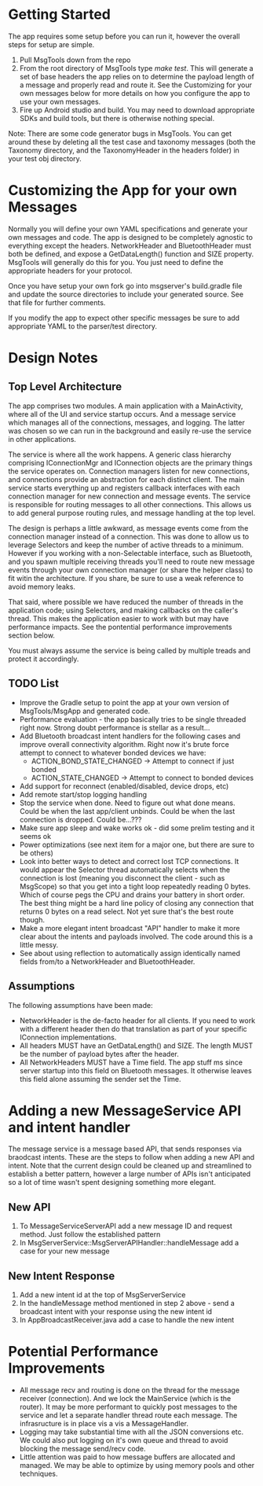 # Getting Started
The app requires some setup before you can run it, however the overall steps for setup are simple.

1. Pull MsgTools down from the repo
2. From the root directory of MsgTools type _make test_.  This will generate a set of base headers the app relies on to determine the payload length
   of a message and properly read and route it.  See the Customizing for your own messages below for more details on how you configure the app to use
   your own messages.
3. Fire up Android studio and build.  You may need to download appropriate SDKs and build tools, but there is otherwise nothing special.

Note: There are some code generator bugs in MsgTools.  You can get around these by deleting all the test case and taxonomy messages (both the Taxonomy directory, and the TaxonomyHeader in the headers folder) in your test obj directory.

# Customizing the App for your own Messages
Normally you will define your own YAML specifications and generate your own messages and code.  The app is designed to be completely agnostic to everything
except the headers.  NetworkHeader and BluetoothHeader must both be defined, and expose a GetDataLength() function and SIZE property.  MsgTools will generally
do this for you.  You just need to define the appropriate headers for your protocol.

Once you have setup your own fork go into msgserver's build.gradle file and update the source directories to include your generated source.  See that file for
further comments.

If you modify the app to expect other specific messages be sure to add appropriate YAML to the parser/test directory.

# Design Notes

## Top Level Architecture
The app comprises two modules.  A main application with a MainActivity, where all of the UI and service startup occurs. And a message service which manages all of the connections, messages, and logging.  The latter was chosen so we can run in the background and easily re-use the service in other applications.

The service is where all the work happens.  A generic class hierarchy comprising IConnectionMgr and IConnection objects are the primary things the service operates on.  Connection managers listen for new connections, and connections provide an abstraction for each distinct client.  The main service starts everything up and registers callback interfaces with each connection manager for new connection and message events.  The service is responsible for routing messages to all other connections.  This allows us to add general purpose routing rules, and message handling at the top level.  

The design is perhaps a little awkward, as message events come from the connection manager instead of a connection.  This was done to allow us to leverage Selectors and keep the number of active threads to a minimum.  However if you working with a non-Selectable interface, such as Bluetooth, and you spawn multiple receiving threads you'll need to route new message events through your own connection manager (or share the helper class) to fit witin the architecture.  If you share, be sure to use a weak reference to avoid memory leaks.

That said, where possible we have reduced the number of threads in the application code; using Selectors, and making callbacks on the caller's thread.  This makes the application easier to work with but may have performance impacts.  See the pontential performance improvements section below.

You must always assume the service is being called by multiple treads and protect it accordingly.

## TODO List
* Improve the Gradle setup to point the app at your own version of MsgTools/MsgApp and generated code.
* Performance evaluation - the app basically tries to be single threaded right now.  Strong doubt performance is stellar as a result...
* Add Bluetooth broadcast intent handlers for the following cases and improve overall connectivity algorithm.  Right now it's brute force attempt to connect to whatever bonded devices we have:
    * ACTION_BOND_STATE_CHANGED -> Attempt to connect if just bonded
    * ACTION_STATE_CHANGED -> Attempt to connect to bonded devices
* Add support for reconnect (enabled/disabled, device drops, etc)
* Add remote start/stop logging handling
* Stop the service when done.  Need to figure out what done means.  Could be when the last app/client unbinds.  Could be when the last connection is dropped.  Could be...???
* Make sure app sleep and wake works ok - did some prelim testing and it seems ok
* Power optimizations (see next item for a major one, but there are sure to be others)
* Look into better ways to detect and correct lost TCP connections.  It would appear the Selector thread automatically selects when the connection is lost 
  (meaning you disconnect the client - such as MsgScope) so that you get into a tight loop repeatedly reading 0 bytes.  Which of course pegs the CPU and drains
  your battery in short order.  The best thing might be a hard line policy of closing any connection that returns 0 bytes on a read select.  Not yet sure that's the best
  route though.
* Make a more elegant intent broadcast "API" handler to make it more clear about the intents and payloads involved.  The code around this is a little messy.
* See about using reflection to automatically assign identically named fields from/to a NetworkHeader and BluetoothHeader.
 

## Assumptions
The following assumptions have been made:
* NetworkHeader is the de-facto header for all clients.  If you need to work with a different header then do that translation
as part of your specific IConnection implementations.
* All headers MUST have an GetDataLength() and SIZE.  The length MUST be the number of payload bytes after the header.
* All NetworkHeaders MUST  have a Time field.  The app stuff ms since server startup into this field on Bluetooth messages.  It otherwise leaves this field alone assuming the sender set the Time.


# Adding a new MessageService API and intent handler

The message service is a message based API, that sends responses via braodcast intents.
These are the steps to follow when adding a new API and intent. Note that the current design
could be cleaned up and streamlined to establish a better pattern, however a large number
of APIs isn't anticipated so a lot of time wasn't spent designing something more elegant.

## New API
1. To MessageServiceServerAPI add a new message ID and request method.  Just follow the established pattern
2. In MsgServerService::MsgServerAPIHandler::handleMessage add a case for your new message

## New Intent Response
1. Add a new intent id at the top of MsgServerService
2. In the handleMessage method mentioned in step 2 above - send a broadcast intent with your response using the new intent id
3. In AppBroadcastReceiver.java add a case to handle the new intent

# Potential Performance Improvements
* All message recv and routing is done on the thread for the message receiver (connection).  And we lock the MainService (which is the router).  It may be more performant to quickly post messages to the service and let a separate handler thread route each message. The infrasructure is in place vis a vis a MessageHandler.
* Logging may take substantial time with all the JSON conversions etc. We could also put logging on it's own queue and thread to avoid blocking the message send/recv code.
* Little attention was paid to how message buffers are allocated and managed.  We may be able to optimize by using memory pools and other techniques.
